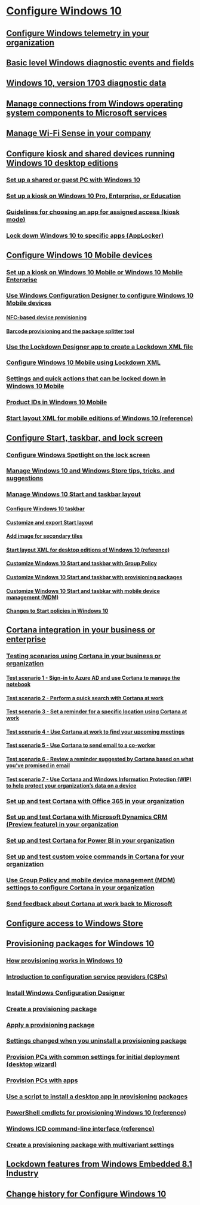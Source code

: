 # [Configure Windows 10](index.md)
## [Configure Windows telemetry in your organization](configure-windows-telemetry-in-your-organization.md)
## [Basic level Windows diagnostic events and fields](basic-level-windows-diagnostic-events-and-fields.md)
## [Windows 10, version 1703 diagnostic data](windows-diagnostic-data.md)
## [Manage connections from Windows operating system components to Microsoft services](manage-connections-from-windows-operating-system-components-to-microsoft-services.md)
## [Manage Wi-Fi Sense in your company](manage-wifi-sense-in-enterprise.md)
## [Configure kiosk and shared devices running Windows 10 desktop editions](kiosk-shared-pc.md)
### [Set up a shared or guest PC with Windows 10](set-up-shared-or-guest-pc.md)
### [Set up a kiosk on Windows 10 Pro, Enterprise, or Education](set-up-a-kiosk-for-windows-10-for-desktop-editions.md)
### [Guidelines for choosing an app for assigned access (kiosk mode)](guidelines-for-assigned-access-app.md)
### [Lock down Windows 10 to specific apps (AppLocker)](lock-down-windows-10-to-specific-apps.md)
## [Configure Windows 10 Mobile devices](configure-mobile.md)
### [Set up a kiosk on Windows 10 Mobile or Windows 10 Mobile Enterprise](set-up-a-kiosk-for-windows-10-for-mobile-edition.md)
### [Use Windows Configuration Designer to configure Windows 10 Mobile devices](provisioning-configure-mobile.md)
#### [NFC-based device provisioning](provisioning-nfc.md)
#### [Barcode provisioning and the package splitter tool](provisioning-package-splitter.md)
### [Use the Lockdown Designer app to create a Lockdown XML file](mobile-lockdown-designer.md)
### [Configure Windows 10 Mobile using Lockdown XML](lockdown-xml.md)
### [Settings and quick actions that can be locked down in Windows 10 Mobile](settings-that-can-be-locked-down.md)
### [Product IDs in Windows 10 Mobile](product-ids-in-windows-10-mobile.md)
### [Start layout XML for mobile editions of Windows 10 (reference)](start-layout-xml-mobile.md)
## [Configure Start, taskbar, and lock screen](start-taskbar-lockscreen.md)
### [Configure Windows Spotlight on the lock screen](windows-spotlight.md)
### [Manage Windows 10 and Windows Store tips, tricks, and suggestions](manage-tips-and-suggestions.md)
### [Manage Windows 10 Start and taskbar layout](windows-10-start-layout-options-and-policies.md)
#### [Configure Windows 10 taskbar](configure-windows-10-taskbar.md)
#### [Customize and export Start layout](customize-and-export-start-layout.md)
#### [Add image for secondary tiles](start-secondary-tiles.md)
#### [Start layout XML for desktop editions of Windows 10 (reference)](start-layout-xml-desktop.md)
#### [Customize Windows 10 Start and taskbar with Group Policy](customize-windows-10-start-screens-by-using-group-policy.md)
#### [Customize Windows 10 Start and taskbar with provisioning packages](customize-windows-10-start-screens-by-using-provisioning-packages-and-icd.md)
#### [Customize Windows 10 Start and tasbkar with mobile device management (MDM)](customize-windows-10-start-screens-by-using-mobile-device-management.md)
#### [Changes to Start policies in Windows 10](changes-to-start-policies-in-windows-10.md)
## [Cortana integration in your business or enterprise](cortana-at-work-overview.md)
### [Testing scenarios using Cortana in your business or organization](cortana-at-work-testing-scenarios.md)
#### [Test scenario 1 - Sign-in to Azure AD and use Cortana to manage the notebook](cortana-at-work-scenario-1.md)
#### [Test scenario 2 - Perform a quick search with Cortana at work](cortana-at-work-scenario-2.md)
#### [Test scenario 3 - Set a reminder for a specific location using Cortana at work](cortana-at-work-scenario-3.md)
#### [Test scenario 4 - Use Cortana at work to find your upcoming meetings](cortana-at-work-scenario-4.md)
#### [Test scenario 5 - Use Cortana to send email to a co-worker](cortana-at-work-scenario-5.md)
#### [Test scenario 6 - Review a reminder suggested by Cortana based on what you’ve promised in email](cortana-at-work-scenario-6.md)
#### [Test scenario 7 - Use Cortana and Windows Information Protection (WIP) to help protect your organization’s data on a device](cortana-at-work-scenario-7.md)
### [Set up and test Cortana with Office 365 in your organization](cortana-at-work-o365.md)
### [Set up and test Cortana with Microsoft Dynamics CRM (Preview feature) in your organization](cortana-at-work-crm.md)
### [Set up and test Cortana for Power BI in your organization](cortana-at-work-powerbi.md)
### [Set up and test custom voice commands in Cortana for your organization](cortana-at-work-voice-commands.md)
### [Use Group Policy and mobile device management (MDM) settings to configure Cortana in your organization](cortana-at-work-policy-settings.md)
### [Send feedback about Cortana at work back to Microsoft](cortana-at-work-feedback.md)
## [Configure access to Windows Store](stop-employees-from-using-the-windows-store.md)
## [Provisioning packages for Windows 10](provisioning-packages.md)
### [How provisioning works in Windows 10](provisioning-how-it-works.md)
### [Introduction to configuration service providers (CSPs)](how-it-pros-can-use-configuration-service-providers.md)
### [Install Windows Configuration Designer](provisioning-install-icd.md)
### [Create a provisioning package](provisioning-create-package.md)
### [Apply a provisioning package](provisioning-apply-package.md)
### [Settings changed when you uninstall a provisioning package](provisioning-uninstall-package.md)
### [Provision PCs with common settings for initial deployment (desktop wizard)](provision-pcs-for-initial-deployment.md)
### [Provision PCs with apps](provision-pcs-with-apps.md)
### [Use a script to install a desktop app in provisioning packages](provisioning-script-to-install-app.md)
### [PowerShell cmdlets for provisioning Windows 10 (reference)](provisioning-powershell.md)
### [Windows ICD command-line interface (reference)](provisioning-command-line.md)
### [Create a provisioning package with multivariant settings](provisioning-multivariant.md)
## [Lockdown features from Windows Embedded 8.1 Industry](lockdown-features-windows-10.md)
## [Change history for Configure Windows 10](change-history-for-configure-windows-10.md)
